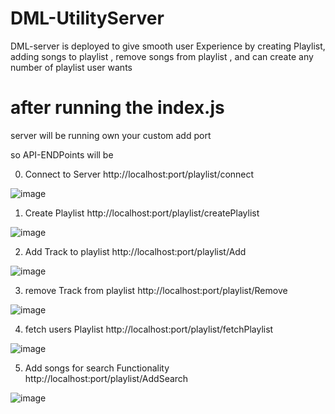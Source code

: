 # DML-UtilityServer
DML-server is deployed to give smooth user Experience by creating Playlist, adding songs to playlist , remove songs from playlist , and can create any number of playlist user wants 


# after running the index.js 

server will be running own your custom add port 

so API-ENDPoints will be 

0. Connect to Server 
  http://localhost:port/playlist/connect
  
![image](https://user-images.githubusercontent.com/83442510/163676073-7e40af8b-9a4d-4c32-9d35-d5956761d65e.png)

1. Create Playlist 
  http://localhost:port/playlist/createPlaylist
  
  ![image](https://user-images.githubusercontent.com/83442510/163237465-9f8364d4-5f84-466d-9c3a-e5ff9272ca98.png)

2. Add Track to playlist 
  http://localhost:port/playlist/Add
  
  ![image](https://user-images.githubusercontent.com/83442510/163237146-0e158833-333e-40be-b4ec-dd60c883003d.png)

3. remove Track from playlist 
  http://localhost:port/playlist/Remove
  
  ![image](https://user-images.githubusercontent.com/83442510/163237854-83ef3e61-2b5b-4cee-bafe-d3d26eb2e162.png)

4. fetch users Playlist
  http://localhost:port/playlist/fetchPlaylist
  
  ![image](https://user-images.githubusercontent.com/83442510/163237977-4ec5c0a1-e9b4-4fbb-b8f9-b804aa706726.png)

5. Add songs for search Functionality 
  http://localhost:port/playlist/AddSearch
  
![image](https://user-images.githubusercontent.com/83442510/164787951-3879a8a3-744c-451c-88b2-de8ea50b6a04.png)



